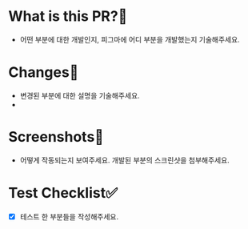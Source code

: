 # What is this PR?🔎
- 어떤 부분에 대한 개발인지, 피그마에 어디 부분을 개발했는지 기술해주세요.

# Changes📗
- 변경된 부분에 대한 설명을 기술해주세요.
- 
# Screenshots📸
- 어떻게 작동되는지 보여주세요. 개발된 부분의 스크린샷을 첨부해주세요. 

# Test Checklist✅
- [X] 테스트 한 부분들을 작성해주세요.
